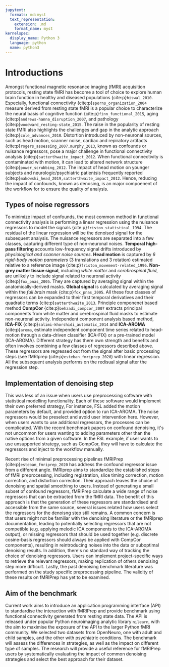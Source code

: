 ```yaml
---
jupytext:
  formats: md:myst
  text_representation:
    extension: .md
    format_name: myst
kernelspec:
  display_name: Python 3
  language: python
  name: python3
---
```


# Introductions

<!-- We all know denosing is important now. And we cannot understand brain activity without it. -->
Amongst functional magnetic resonance imaging (fMRI) acquisition protocols, 
resting state fMRI has become a tool of choice to explore human brain function in healthy and diseased populations {cite:p}`biswal_2010`.
Especially, functional connectivity {cite:p}`sporns_organization_2004` measure derived from resting state fMRI is a popular choice to characterize the neural basis of <!-- any suggestions of some newer paper to cite is good -->
cognitive function {cite:p}`finn_functional_2015`,
aging {cite:p}`andrews-hanna_disruption_2007`, 
and pathology {cite:p}`woodward_resting-state_2015`.
The raise in the popularity of resting state fMRI also highlights the challenges and gap in the analytic approach {cite:p}`cole_advances_2010`. 
Distortion introduced by non-neuronal sources, 
such as head motion, scanner noise, cardiac and repiratory artifacts {cite:p}`rogers_assessing_2007,murphy_2013`, 
known as confounds or nuisance regressors, pose a major challenge in functional connectivity analysis {cite:p}`satterthwaite_impact_2012`.
When functional connectivity is contaminated with motion, it can lead to altered network structure {cite:p}`power_scrubbing_2012`.
The impact of head motion on younger subjects and neurologic/psychiatric patientsis frequently reported {cite:p}`makowski_head_2019,satterthwaite_impact_2012`. 
Hence, reducing the impact of confounds, known as denosing, 
is an major compoenent of the workflow for to ensure the quality of analysis.

<!-- Classes of nuisance regressors - like how load_confounds separate them -->
<!-- need to add reference to this section-->
## Types of noise regressors

To minimize impact of confounds, 
the most common method in functional connectivity analysis is performing a linear regression using the nuisance regressors to model the signals {cite:p}`friston_statistical_1994`.
The residual of the linear regression will be the denoised signal for the subsequent analysis.
The nuisance regressors are separated into a few classes, capturing different type of non-neuronal noises.
__Temporal high-pass filtering__ accounts low-frequency signal drifts introduced by _physiological and scanner noise sources_.
__Head motion__ is captured by _6 rigid-body motion parameters_ (3 translations and 3 rotation)  estimated relative to a reference image {cite:p}`friston_movement-related_1996`.
__Non-grey matter tissue signal__, including _white matter_ and _cerebrospinal fluid_, are unlikely to include signal related to neuronal activity {cite:p}`fox_pnas_2005`. 
They are captured by averaging signal within the anatomically-derived masks.
__Global signal__ is calculated by averaging signal within the _full brain_ mask {cite:p}`fox_pnas_2005`.
All these four classes of regressors can be expanded to their first temporal derivatives and their quadratic terms {cite:p}`satterthwaite_2013`.
Principle componenet based method __CompCor__ {cite:p}`behzadi_compcor_2007` extracts principal components from white matter and cerebrospinal fluid masks to estimate non-neuronal activity. 
Independent component analysis based method, __ICA-FIX__ {cite:p}`salimi-khorshidi_automatic_2014` and __ICA-AROMA__ {cite:p}`aroma`,
estimate independent component time series related to head-motion through a data-driven classifier (ICA-FIX) or a pre-trained model (ICA-AROMA). 
Different strategy has there own strength and benefits and often involves combining a few classes of regressors described above.
These regressors are regressed out from the signal after basic processing steps (see fMRIprep {cite:p}`esteban_fmriprep_2020`) with linear regression. 
All the subsequent analysis performs on the redisual signal after the regression step.

## Implementation of denoising step

<!-- How denoising is traditionally done in propriatory software --> 
This was less of an issue when users use preprocessing software with statistical modelling functionality.
Each of these software would implement their own preferred strategy, 
For instence, FSL added the motion parameters by default, and provided option to run ICA-AROMA.
The noise regressors would be preselect and avoid user intervention here.
However, when users wants to use additional regressors, the processes can be complicated.
With the recent benchmark papers on confound denoising, 
it's not uncommon for users wanting to adding parameters other than the native options from a given software.
In the FSL example, if user wants to use unsupported strategy, such as CompCor, 
they will have to calculate the regressors and inject to the workflow manually. 
<!-- Question: should we compare some other software? ie. niak and cpac has a more flexible approach, but still lock user-in  -->

Recent rise of minimal preprocessing pipelines fMRIPrep {cite:p}`esteban_fmriprep_2020` has address the confound regressor issue from a different angle.
fMRIprep aims to standardize the established steps of fMRI preprocessing, including registration, slice timing correction, motion correction, and distortion correction.
Their approach leaves the choice of denoising and spatial smoothing to users.
Instead of generating a small subset of confound regressors, fMRIPrep calculate a wide range of noise regressors that can be extracted from the fMRI data.
The benefit of this approach is that the generation of these regressors are standardised and accessible from the same source,
several issues related how users select the regressors for the denoisng step still remains.
A common concern is that users might not be familiar with the denoising literature or the fMRIprep documentation, 
leading to potentially selecting regressors that are not competible (e.g. applying melodic ICA components to the ICA-AROMA output), 
or missing regressors that should be used together (e.g. discrete cosine-basis regressors should always be applied with CompCor components),
resulting in reintroducing noises into the data or suboptimal denoising results.
In addition, there's no standard way of tracking the choice of denoising regressors.
Users can implement project-specific ways to retrieve the relevant regressors, 
making replication of others denoising step more difficult.
Lastly, the past denoising benchmark literature was performed on the study specific preprocessing pipeline.
The validity of these results on fMRIPrep has yet to be examined. 

## Aim of the benchmark

Current work aims to introduce an application programming interface (API) to standardise the interaction with fMRIPrep and provide benchmark using functional connectivity generated from resting state data.
The API is released under popular Python neuroimaging analytic library `nilearn`, 
with the aim to maximise the exposure of the API to the larger Python fMRI community.
We selected two datasets from OpenNeuro, 
one with adult and child samples, and the other with psychiatric conditions.
The benchmark will assess the differences in strategies, as well as the impact on different type of samples.
The research will provide a useful reference for fMRIPrep users by systematically evaluating the impact of common denoising strategies and select the best approach for their dataset.  
